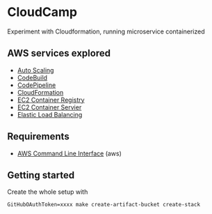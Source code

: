# CloudCamp

Experiment with Cloudformation, running microservice
containerized

## AWS services explored

 - [Auto Scaling](https://aws.amazon.com/autoscaling)
 - [CodeBuild](https://aws.amazon.com/codebuild)
 - [CodePipeline](https://aws.amazon.com/codepipeline)
 - [CloudFormation](https://aws.amazon.com/cloudformation)
 - [EC2 Container Registry](https://aws.amazon.com/ecr/)
 - [EC2 Container Servier](https://aws.amazon.com/ecs/)
 - [Elastic Load Balancing](https://aws.amazon.com/elasticloadbalancing)

## Requirements

 - [AWS Command Line Interface](https://aws.amazon.com/cli/) (aws)

## Getting started

Create the whole setup with

    GitHubOAuthToken=xxxx make create-artifact-bucket create-stack

